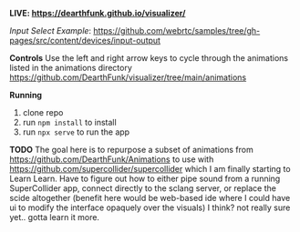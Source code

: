 **LIVE: https://dearthfunk.github.io/visualizer/**

_Input Select Example_: https://github.com/webrtc/samples/tree/gh-pages/src/content/devices/input-output

**Controls**
Use the left and right arrow keys to cycle through the animations listed in the animations directory https://github.com/DearthFunk/visualizer/tree/main/animations 


**Running**

1. clone repo
2. run `npm install` to install
3. run `npx serve` to run the app


**TODO**
The goal here is to repurpose a subset of animations from https://github.com/DearthFunk/Animations to use with https://github.com/supercollider/supercollider which I am finally starting to Learn Learn. Have to figure out how to either pipe sound from a running SuperCollider app, connect directly to the sclang server, or replace the scide altogether (benefit here would be web-based ide where I could have ui to modify the interface opaquely over the visuals) I think? not really sure yet.. gotta learn it more.